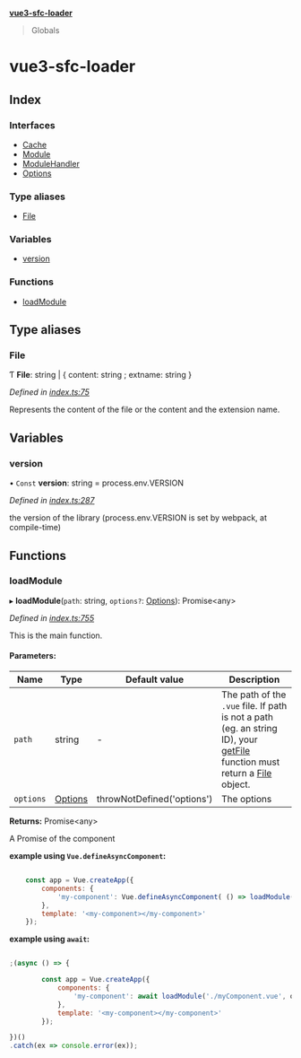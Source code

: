 **[vue3-sfc-loader](README.md)**

> Globals

# vue3-sfc-loader

## Index

### Interfaces

* [Cache](interfaces/cache.md)
* [Module](interfaces/module.md)
* [ModuleHandler](interfaces/modulehandler.md)
* [Options](interfaces/options.md)

### Type aliases

* [File](README.md#file)

### Variables

* [version](README.md#version)

### Functions

* [loadModule](README.md#loadmodule)

## Type aliases

### File

Ƭ  **File**: string \| { content: string ; extname: string  }

*Defined in [index.ts:75](https://github.com/FranckFreiburger/vue3-sfc-loader/blob/bd3838c/src/index.ts#L75)*

Represents the content of the file or the content and the extension name.

## Variables

### version

• `Const` **version**: string = process.env.VERSION

*Defined in [index.ts:287](https://github.com/FranckFreiburger/vue3-sfc-loader/blob/bd3838c/src/index.ts#L287)*

the version of the library (process.env.VERSION is set by webpack, at compile-time)

## Functions

### loadModule

▸ **loadModule**(`path`: string, `options?`: [Options](interfaces/options.md)): Promise<any\>

*Defined in [index.ts:755](https://github.com/FranckFreiburger/vue3-sfc-loader/blob/bd3838c/src/index.ts#L755)*

This is the main function.

#### Parameters:

Name | Type | Default value | Description |
------ | ------ | ------ | ------ |
`path` | string | - | The path of the `.vue` file. If path is not a path (eg. an string ID), your [getFile](interfaces/options.md#getfile) function must return a [File](README.md#file) object. |
`options` | [Options](interfaces/options.md) | throwNotDefined('options') | The options |

**Returns:** Promise<any\>

A Promise of the component

**example using `Vue.defineAsyncComponent`:**

```javascript

	const app = Vue.createApp({
		components: {
			'my-component': Vue.defineAsyncComponent( () => loadModule('./myComponent.vue', options) )
		},
		template: '<my-component></my-component>'
	});

```

**example using `await`:**

```javascript

;(async () => {

		const app = Vue.createApp({
			components: {
				'my-component': await loadModule('./myComponent.vue', options)
			},
			template: '<my-component></my-component>'
		});

})()
.catch(ex => console.error(ex));

```
